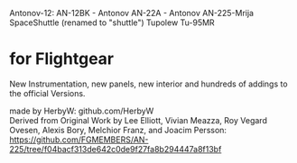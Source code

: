 Antonov-12: AN-12BK - Antonov AN-22A - Antonov AN-225-Mrija
SpaceShuttle (renamed to "shuttle")
Tupolew Tu-95MR

for Flightgear
================

New Instrumentation, new panels, new interior and hundreds of addings to the official Versions.


made by HerbyW: github.com/HerbyW <br>
Derived from Original Work by Lee Elliott, Vivian Meazza, Roy Vegard Ovesen, Alexis  Bory, Melchior Franz, and Joacim Persson: https://github.com/FGMEMBERS/AN-225/tree/f04bacf313de642c0de9f27fa8b294447a8f13bf


